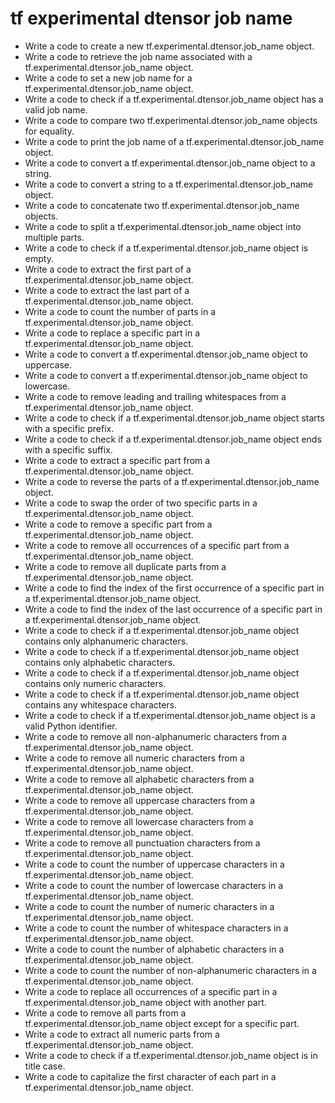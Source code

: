 # tf experimental dtensor job name

- Write a code to create a new tf.experimental.dtensor.job_name object.
- Write a code to retrieve the job name associated with a tf.experimental.dtensor.job_name object.
- Write a code to set a new job name for a tf.experimental.dtensor.job_name object.
- Write a code to check if a tf.experimental.dtensor.job_name object has a valid job name.
- Write a code to compare two tf.experimental.dtensor.job_name objects for equality.
- Write a code to print the job name of a tf.experimental.dtensor.job_name object.
- Write a code to convert a tf.experimental.dtensor.job_name object to a string.
- Write a code to convert a string to a tf.experimental.dtensor.job_name object.
- Write a code to concatenate two tf.experimental.dtensor.job_name objects.
- Write a code to split a tf.experimental.dtensor.job_name object into multiple parts.
- Write a code to check if a tf.experimental.dtensor.job_name object is empty.
- Write a code to extract the first part of a tf.experimental.dtensor.job_name object.
- Write a code to extract the last part of a tf.experimental.dtensor.job_name object.
- Write a code to count the number of parts in a tf.experimental.dtensor.job_name object.
- Write a code to replace a specific part in a tf.experimental.dtensor.job_name object.
- Write a code to convert a tf.experimental.dtensor.job_name object to uppercase.
- Write a code to convert a tf.experimental.dtensor.job_name object to lowercase.
- Write a code to remove leading and trailing whitespaces from a tf.experimental.dtensor.job_name object.
- Write a code to check if a tf.experimental.dtensor.job_name object starts with a specific prefix.
- Write a code to check if a tf.experimental.dtensor.job_name object ends with a specific suffix.
- Write a code to extract a specific part from a tf.experimental.dtensor.job_name object.
- Write a code to reverse the parts of a tf.experimental.dtensor.job_name object.
- Write a code to swap the order of two specific parts in a tf.experimental.dtensor.job_name object.
- Write a code to remove a specific part from a tf.experimental.dtensor.job_name object.
- Write a code to remove all occurrences of a specific part from a tf.experimental.dtensor.job_name object.
- Write a code to remove all duplicate parts from a tf.experimental.dtensor.job_name object.
- Write a code to find the index of the first occurrence of a specific part in a tf.experimental.dtensor.job_name object.
- Write a code to find the index of the last occurrence of a specific part in a tf.experimental.dtensor.job_name object.
- Write a code to check if a tf.experimental.dtensor.job_name object contains only alphanumeric characters.
- Write a code to check if a tf.experimental.dtensor.job_name object contains only alphabetic characters.
- Write a code to check if a tf.experimental.dtensor.job_name object contains only numeric characters.
- Write a code to check if a tf.experimental.dtensor.job_name object contains any whitespace characters.
- Write a code to check if a tf.experimental.dtensor.job_name object is a valid Python identifier.
- Write a code to remove all non-alphanumeric characters from a tf.experimental.dtensor.job_name object.
- Write a code to remove all numeric characters from a tf.experimental.dtensor.job_name object.
- Write a code to remove all alphabetic characters from a tf.experimental.dtensor.job_name object.
- Write a code to remove all uppercase characters from a tf.experimental.dtensor.job_name object.
- Write a code to remove all lowercase characters from a tf.experimental.dtensor.job_name object.
- Write a code to remove all punctuation characters from a tf.experimental.dtensor.job_name object.
- Write a code to count the number of uppercase characters in a tf.experimental.dtensor.job_name object.
- Write a code to count the number of lowercase characters in a tf.experimental.dtensor.job_name object.
- Write a code to count the number of numeric characters in a tf.experimental.dtensor.job_name object.
- Write a code to count the number of whitespace characters in a tf.experimental.dtensor.job_name object.
- Write a code to count the number of alphabetic characters in a tf.experimental.dtensor.job_name object.
- Write a code to count the number of non-alphanumeric characters in a tf.experimental.dtensor.job_name object.
- Write a code to replace all occurrences of a specific part in a tf.experimental.dtensor.job_name object with another part.
- Write a code to remove all parts from a tf.experimental.dtensor.job_name object except for a specific part.
- Write a code to extract all numeric parts from a tf.experimental.dtensor.job_name object.
- Write a code to check if a tf.experimental.dtensor.job_name object is in title case.
- Write a code to capitalize the first character of each part in a tf.experimental.dtensor.job_name object.